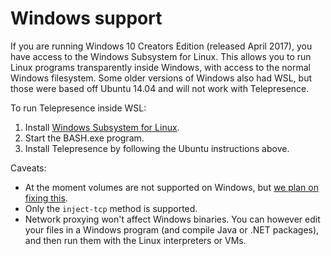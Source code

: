 # Windows support

If you are running Windows 10 Creators Edition (released April 2017), you have access to the Windows Subsystem for Linux.
This allows you to run Linux programs transparently inside Windows, with access to the normal Windows filesystem.
Some older versions of Windows also had WSL, but those were based off Ubuntu 14.04 and will not work with Telepresence.

To run Telepresence inside WSL:

1. Install [Windows Subsystem for Linux](https://docs.microsoft.com/en-us/windows/wsl/install).
2. Start the BASH.exe program.
3. Install Telepresence by following the Ubuntu instructions above.

Caveats:

* At the moment volumes are not supported on Windows, but [we plan on fixing this](https://github.com/telepresenceio/telepresence/issues/115).
* Only the `inject-tcp` method is supported.
* Network proxying won't affect Windows binaries.
  You can however edit your files in a Windows program (and compile Java or .NET packages), and then run them with the Linux interpreters or VMs.
